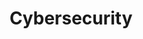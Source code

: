 ---
title: Cybersecurity
layout: category
permalink: /categories/cybersecurity/
taxonomy: cybersecurity
---